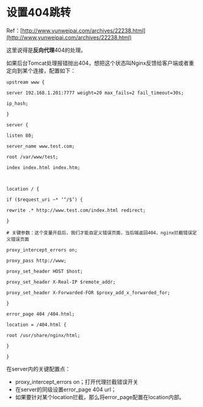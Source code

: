 # 设置404跳转

Ref：[http://www.yunweipai.com/archives/22238.html](http://www.yunweipai.com/archives/22238.html)

这里说得是**反向代理**404的处理。

如果后台Tomcat处理报错抛出404，想把这个状态叫Nginx反馈给客户端或者重定向到某个连接，配置如下：

```text
upstream www {

server 192.168.1.201:7777 weight=20 max_fails=2 fail_timeout=30s;

ip_hash;

}

server {

listen 80;

server_name www.test.com;

root /var/www/test;

index index.html index.htm;



location / {

if ($request_uri ~* ‘^/$’) {

rewrite .* http://www.test.com/index.html redirect;

}

# 关键参数：这个变量开启后，我们才能自定义错误页面，当后端返回404，nginx拦截错误定义错误页面

proxy_intercept_errors on;

proxy_pass http://www;

proxy_set_header HOST $host;

proxy_set_header X-Real-IP $remote_addr;

proxy_set_header X-Forwarded-FOR $proxy_add_x_forwarded_for;

}

error_page 404 /404.html;

location = /404.html {

root /usr/share/nginx/html;

}

}
```

在server内的关键配置点：

* proxy\_intercept\_errors on；打开代理拦截错误开关
* 在server的同级设置error\_page 404 url；
* 如果要针对某个location拦截，那么将error\_page配置在location内部。


